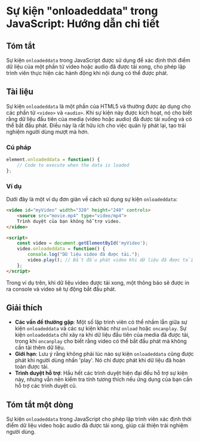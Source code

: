 <!--
Meta Description: # Sự kiện "onloadeddata" trong JavaScript: Hướng dẫn chi tiết ## Tóm tắt Sự kiện `onloadeddata` trong JavaScript được sử dụng để xác định thời điểm dữ...
Meta Keywords: video, được, kiện, onloadeddata, liệu
-->

# Sự kiện "onloadeddata" trong JavaScript: Hướng dẫn chi tiết

## Tóm tắt
Sự kiện `onloadeddata` trong JavaScript được sử dụng để xác định thời điểm dữ liệu của một phần tử video hoặc audio đã được tải xong, cho phép lập trình viên thực hiện các hành động khi nội dung có thể được phát.

## Tài liệu
Sự kiện `onloadeddata` là một phần của HTML5 và thường được áp dụng cho các phần tử `<video>` và `<audio>`. Khi sự kiện này được kích hoạt, nó cho biết rằng dữ liệu đầu tiên của media (video hoặc audio) đã được tải xuống và có thể bắt đầu phát. Điều này là rất hữu ích cho việc quản lý phát lại, tạo trải nghiệm người dùng mượt mà hơn.

### Cú pháp
```javascript
element.onloadeddata = function() {
    // Code to execute when the data is loaded
};
```

### Ví dụ
Dưới đây là một ví dụ đơn giản về cách sử dụng sự kiện `onloadeddata`:

```html
<video id="myVideo" width="320" height="240" controls>
    <source src="movie.mp4" type="video/mp4">
    Trình duyệt của bạn không hỗ trợ video.
</video>

<script>
    const video = document.getElementById('myVideo');
    video.onloadeddata = function() {
        console.log("Dữ liệu video đã được tải.");
        video.play(); // Bắt đầu phát video khi dữ liệu đã được tải
    };
</script>
```

Trong ví dụ trên, khi dữ liệu video được tải xong, một thông báo sẽ được in ra console và video sẽ tự động bắt đầu phát.

## Giải thích
- **Các vấn đề thường gặp**: Một số lập trình viên có thể nhầm lẫn giữa sự kiện `onloadeddata` và các sự kiện khác như `onload` hoặc `oncanplay`. Sự kiện `onloadeddata` chỉ xảy ra khi dữ liệu đầu tiên của media đã được tải, trong khi `oncanplay` cho biết rằng video có thể bắt đầu phát mà không cần tải thêm dữ liệu.
- **Giới hạn**: Lưu ý rằng không phải lúc nào sự kiện `onloadeddata` cũng được phát khi người dùng nhấn 'play'. Nó chỉ được phát khi dữ liệu đã hoàn toàn được tải. 
- **Trình duyệt hỗ trợ**: Hầu hết các trình duyệt hiện đại đều hỗ trợ sự kiện này, nhưng vẫn nên kiểm tra tính tương thích nếu ứng dụng của bạn cần hỗ trợ các trình duyệt cũ.

## Tóm tắt một dòng
Sự kiện `onloadeddata` trong JavaScript cho phép lập trình viên xác định thời điểm dữ liệu video hoặc audio đã được tải xong, giúp cải thiện trải nghiệm người dùng.